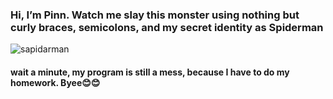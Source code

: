 ### Hi, I’m Pinn. Watch me slay this monster using nothing but curly braces, semicolons, and my secret identity as Spiderman
![sapidarman](https://media2.giphy.com/media/v1.Y2lkPTc5MGI3NjExZzF4NTg5dXhjMTdqc2d0MTFjcXBmaHY3eXhncHMxaXkzNTJtZDU3YiZlcD12MV9pbnRlcm5hbF9naWZfYnlfaWQmY3Q9Zw/X3TSLqkGyucj34ELTa/giphy.gif)

#### wait a minute, my program is still a mess, because I have to do my homework. Byee😊😊